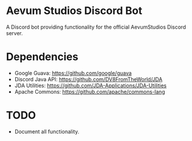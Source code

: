 # Aevum Studios Discord Bot
A Discord bot providing functionality for the official AevumStudios Discord server.

# Dependencies
- Google Guava: https://github.com/google/guava
- Discord Java API: https://github.com/DV8FromTheWorld/JDA
- JDA Utilities: https://github.com/JDA-Applications/JDA-Utilities
- Apache Commons: https://github.com/apache/commons-lang

# TODO
- Document all functionality.
